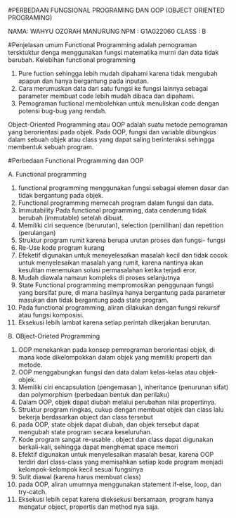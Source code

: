 #PERBEDAAN FUNGSIONAL PROGRAMING DAN OOP (OBJECT ORIENTED PROGRAMING)

NAMA: WAHYU OZORAH MANURUNG
NPM : G1A022060
CLASS : B

#Penjelasan umum 
Functional Programming adalah pemograman tersktuktur denga menggunakan fungsi matematika murni dan data tidak berubah. 
Kelebihan functional programming 
1.	Pure fuction sehingga lebih mudah dipahami karena tidak mengubah apapun dan hanya bergantung pada inputan. 
2.	Cara merumuskan data dari satu fungsi ke fungsi lainnya sebagai parameter membuat code lebih mudah dibaca dan dipahami. 
3.	Pemograman fuctional membolehkan untuk menuliskan code dengan potensi bug-bug yang rendah. 

Object-Oriented Programming atau OOP adalah suatu metode pemograman yang berorientasi pada objek. Pada OOP, fungsi dan variable dibungkus dalam sebuah objek atau class yang dapat saling berinteraksi sehingga membentuk sebuah program. 

#Perbedaan Functional Programming dan OOP

A.	Functional programming

1.	functional programming menggunakan fungsi sebagai elemen dasar dan tidak bergantung pada objek.
2.	Functional programming memecah program dalam fungsi dan data. 
3.	Immutability Pada functional programming, data cenderung tidak berubah (immutable) setelah dibuat.
4.	Memiliki ciri sequence (berurutan), selection (pemilihan) dan repetition (perulangan)
5.	Struktur program rumit karena berupa urutan proses dan fungsi- fungsi
6.	Re-Use kode program kurang
7.	Efeketif digunakan untuk meneyelesaikan masalah kecil dan tidak cocok untuk menyelesaikan masalah yang rumit, karena nantinya akan kesulitan menemukan solusi permasalahan ketika terjadi eror. 
8.	Mudah diawala namaun kompleks di proses selanjutnya
9.	State Functional programming mempromosikan penggunaan fungsi yang bersifat pure, di mana hasilnya hanya bergantung pada parameter masukan dan tidak bergantung pada state program.
10.	Pada functional programming, aliran  dilakukan dengan fungsi rekursif atau fungsi komposisi.
11.	Eksekusi lebih lambat karena setiap perintah dikerjakan berurutan. 

B.	OBject-Orieted Programming
1.	OOP menekankan pada konsep pemrograman berorientasi objek, di mana kode dikelompokkan dalam objek yang memiliki properti dan metode.
2.	OOP menggabungkan fungsi dan data dalam kelas-kelas atau objek-objek. 
3.	Memiliki ciri encapsulation (pengemasan ), inheritance (penurunan sifat) dan polymorphism (perbedaan bentuk dan perilaku)
4.	Dalam OOP, objek dapat diubah melalui perubahan nilai propertinya.
5.	Struktur program ringkas, cukup dengan membuat objek dan class lalu bekerja berdasarkan object dan class tersebut 
6.	pada OOP, state objek dapat diubah, dan objek tersebut dapat mengubah state program secara keseluruhan.
7.	Kode program sangat re-usable . object dan class dapat digunakan berkali-kali, sehingga dapat  menghemat space memori
8.	Efektif digunakan untuk menyelesaikan masalah besar, karena OOP terdiri dari class-class yang memisahkan setiap kode program menjadi kelompok-kelompok kecil sesuai fungsinya 
9.	Sulit diawal (karena harus membuat class)
10.	pada OOP, aliran umumnya menggunakan statement if-else, loop, dan try-catch.
11.	Eksekusi lebih cepat karena dieksekusi bersamaan, program hanya mengatur object, propertis dan method nya saja. 






